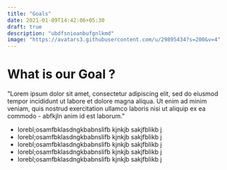 ```yaml
---
title: "Goals"
date: 2021-01-09T14:42:06+05:30
draft: true
description: "ubdfsnioanbufgnlkmd"
image: "https://avatars3.githubusercontent.com/u/29895434?s=200&v=4"
---
```



# What is our Goal ?
"Lorem ipsum dolor sit amet, consectetur adipiscing elit, sed do eiusmod tempor incididunt ut labore et dolore magna aliqua. Ut enim ad minim veniam, quis nostrud exercitation ullamco laboris nisi ut aliquip ex ea commodo - abfkjln
 anim id est laborum."

- lorebl;osamfbklasdngkbabnslifb kjnkjb sakjfblikb j
- lorebl;osamfbklasdngkbabnslifb kjnkjb sakjfblikb j
- lorebl;osamfbklasdngkbabnslifb kjnkjb sakjfblikb j
- lorebl;osamfbklasdngkbabnslifb kjnkjb sakjfblikb j
- lorebl;osamfbklasdngkbabnslifb kjnkjb sakjfblikb j